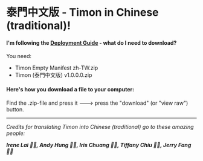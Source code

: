 # 泰門中文版 - Timon in Chinese (traditional)!


#### I'm following the [Deployment Guide](https://github.com/Erithano/Timon-Your-FAQ-bot-for-Microsoft-Teams/wiki/Deployment-Guide) - what do I need to download?
You need:
* Timon Empty Manifest zh-TW.zip
* Timon (泰門中文版) v1.0.0.0.zip
#### Here's how you download a file to your computer:
Find the .zip-file and press it 🡒 press the "download" (or "view raw") button.

____________________________________________________________________________________
_Credits for translating Timon into Chinese (traditional) go to these amazing people:_

_**Irene Lai 🦸‍♀️, Andy Hung 🦸‍♂️, Iris Chuang 🦸‍♀️, Tiffany Chiu 🦸‍♀️, Jerry Fang 🦸‍♂️**_
